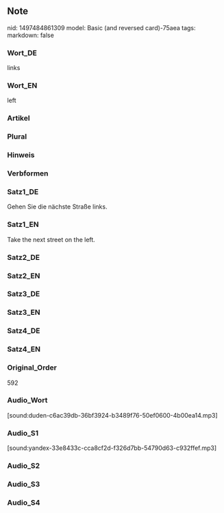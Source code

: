 ## Note
nid: 1497484861309
model: Basic (and reversed card)-75aea
tags: 
markdown: false

### Wort_DE
links

### Wort_EN
left

### Artikel


### Plural


### Hinweis


### Verbformen


### Satz1_DE
Gehen Sie die nächste Straße links.

### Satz1_EN
Take the next street on the left.

### Satz2_DE


### Satz2_EN


### Satz3_DE


### Satz3_EN


### Satz4_DE


### Satz4_EN


### Original_Order
592

### Audio_Wort
[sound:duden-c6ac39db-36bf3924-b3489f76-50ef0600-4b00ea14.mp3]

### Audio_S1
[sound:yandex-33e8433c-cca8cf2d-f326d7bb-54790d63-c932ffef.mp3]

### Audio_S2


### Audio_S3


### Audio_S4

